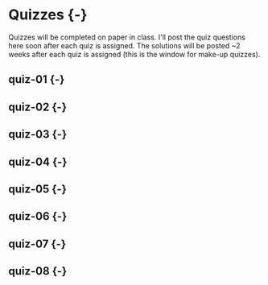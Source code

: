 # Quizzes {-}

Quizzes will be completed on paper in class. I'll post the quiz questions here soon after each quiz is assigned. The solutions will be posted ~2 weeks after each quiz is assigned (this is the window for make-up quizzes).

## quiz-01 {-}

## quiz-02 {-}

## quiz-03 {-}

## quiz-04 {-}

## quiz-05 {-}

## quiz-06 {-}

## quiz-07 {-}

## quiz-08 {-}
